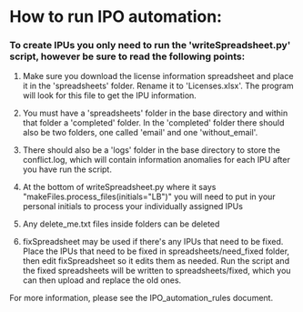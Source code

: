 # How to run IPO automation:
### To create IPUs you only need to run the 'writeSpreadsheet.py' script, however be sure to read the following points:

1. Make sure you download the license information spreadsheet and place it in the 'spreadsheets' folder. Rename it to 'Licenses.xlsx'. The program will look for this file to get the IPU information.

2. You must have a 'spreadsheets' folder in the base directory and within that folder a 'completed' folder. In the 'completed' folder there should also be two folders, one called 'email' and one 'without_email'. 

3. There should also be a 'logs' folder in the base directory to store the conflict.log, which will contain information anomalies for each IPU after you have run the script.

4. At the bottom of writeSpreadsheet.py where it says "makeFiles.process_files(initials="LB")" you will need to put in your personal initials to process your individually assigned IPUs

5. Any delete_me.txt files inside folders can be deleted

6. fixSpreadsheet may be used if there's any IPUs that need to be fixed. Place the IPUs that need to be fixed in spreadsheets/need_fixed folder, then edit fixSpreadsheet so it edits them as needed. Run the script and the fixed spreadsheets will be written to spreadsheets/fixed, which you can then upload and replace the old ones.

For more information, please see the IPO_automation_rules document.
